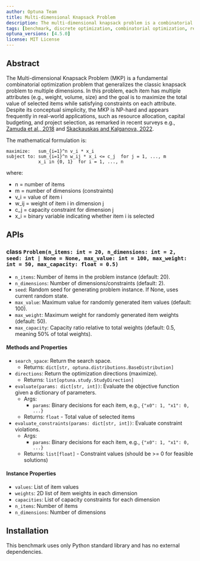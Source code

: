```yaml
---
author: Optuna Team
title: Multi-dimensional Knapsack Problem
description: The multi-dimensional knapsack problem is a combinatorial optimization problem that generalizes the classic knapsack problem to multiple dimensions.
tags: [benchmark, discrete optimization, combinatorial optimization, real world problem]
optuna_versions: [4.5.0]
license: MIT License
---
```


## Abstract

The Multi-dimensional Knapsack Problem (MKP) is a fundamental combinatorial optimization problem that generalizes the classic knapsack problem to multiple dimensions. In this problem, each item has multiple attributes (e.g., weight, volume, size) and the goal is to maximize the total value of selected items while satisfying constraints on each attribute. Despite its conceptual simplicity, the MKP is NP-hard and appears frequently in real-world applications, such as resource allocation, capital budgeting, and project selection, as remarked in recent surveys e.g.,  [Zamuda et al., 2018](https://doi.org/10.1145/3205651.3208307) and [Skackauskas and Kalganova, 2022](https://doi.org/10.1016/j.sasc.2022.200041).

The mathematical formulation is:

```
maximize:   sum_{i=1}^n v_i * x_i
subject to: sum_{i=1}^n w_ij * x_i <= c_j  for j = 1, ..., m
            x_i in {0, 1}  for i = 1, ..., n
```

where:

- n = number of items
- m = number of dimensions (constraints)
- v_i = value of item i
- w_ij = weight of item i in dimension j
- c_j = capacity constraint for dimension j
- x_i = binary variable indicating whether item i is selected

## APIs

### class `Problem(n_items: int = 20, n_dimensions: int = 2, seed: int | None = None, max_value: int = 100, max_weight: int = 50, max_capacity: float = 0.5)`

- `n_items`: Number of items in the problem instance (default: 20).
- `n_dimensions`: Number of dimensions/constraints (default: 2).
- `seed`: Random seed for generating problem instance. If None, uses current random state.
- `max_value`: Maximum value for randomly generated item values (default: 100).
- `max_weight`: Maximum weight for randomly generated item weights (default: 50).
- `max_capacity`: Capacity ratio relative to total weights (default: 0.5, meaning 50% of total weights).

#### Methods and Properties

- `search_space`: Return the search space.
  - Returns: `dict[str, optuna.distributions.BaseDistribution]`
- `directions`: Return the optimization directions (maximize).
  - Returns: `list[optuna.study.StudyDirection]`
- `evaluate(params: dict[str, int])`: Evaluate the objective function given a dictionary of parameters.
  - Args:
    - `params`: Binary decisions for each item, e.g., `{"x0": 1, "x1": 0, ...}`
  - Returns: `float` - Total value of selected items
- `evaluate_constraints(params: dict[str, int])`: Evaluate constraint violations.
  - Args:
    - `params`: Binary decisions for each item, e.g., `{"x0": 1, "x1": 0, ...}`
  - Returns: `list[float]` - Constraint values (should be >= 0 for feasible solutions)

#### Instance Properties

- `values`: List of item values
- `weights`: 2D list of item weights in each dimension
- `capacities`: List of capacity constraints for each dimension
- `n_items`: Number of items
- `n_dimensions`: Number of dimensions

## Installation

This benchmark uses only Python standard library and has no external dependencies.
